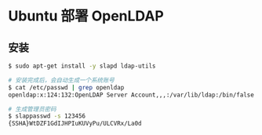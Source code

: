 # Ubuntu 部署 OpenLDAP

## 安装

```bash
$ sudo apt-get install -y slapd ldap-utils
```

```bash
# 安装完成后，会自动生成一个系统账号
$ cat /etc/passwd | grep openldap
openldap:x:124:132:OpenLDAP Server Account,,,:/var/lib/ldap:/bin/false
```

```bash
# 生成管理员密码
$ slappasswd -s 123456
{SSHA}WtDZF1GdIJHPIuKUVyPu/ULCVRx/La0d
```